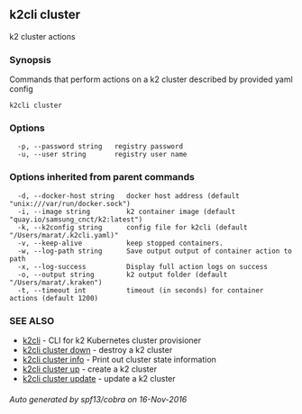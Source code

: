 ## k2cli cluster

k2 cluster actions

### Synopsis


Commands that perform actions on a k2 cluster described by provided yaml config

```
k2cli cluster
```

### Options

```
  -p, --password string   registry password
  -u, --user string       registry user name
```

### Options inherited from parent commands

```
  -d, --docker-host string   docker host address (default "unix:///var/run/docker.sock")
  -i, --image string         k2 container image (default "quay.io/samsung_cnct/k2:latest")
  -k, --k2config string      config file for k2cli (default "/Users/marat/.k2cli.yaml)"
  -v, --keep-alive           keep stopped containers.
  -w, --log-path string      Save output output of container action to path
  -x, --log-success          Display full action logs on success
  -o, --output string        k2 output folder (default "/Users/marat/.kraken")
  -t, --timeout int          timeout (in seconds) for container actions (default 1200)
```

### SEE ALSO
* [k2cli](k2cli.md)	 - CLI for k2 Kubernetes cluster provisioner
* [k2cli cluster down](k2cli_cluster_down.md)	 - destroy a k2 cluster
* [k2cli cluster info](k2cli_cluster_info.md)	 - Print out cluster state information
* [k2cli cluster up](k2cli_cluster_up.md)	 - create a k2 cluster
* [k2cli cluster update](k2cli_cluster_update.md)	 - update a k2 cluster

###### Auto generated by spf13/cobra on 16-Nov-2016
